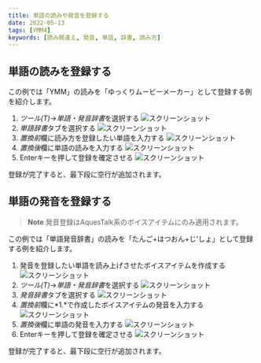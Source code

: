 ```yaml
---
title: 単語の読みや発音を登録する
date: 2022-05-13
tags: [YMM4]
keywords: [読み間違え, 発音, 単語, 辞書, 読み方]
---
```

## 単語の読みを登録する
この例では「YMM」の読みを「ゆっくりムービーメーカー」として登録する例を紹介します。

1. *ツール(T)*→*単語・発音辞書*を選択する
![スクリーンショット](単語発音辞書_4629.png)
1. *単語辞書*タブを選択する
![スクリーンショット](単語発音辞書_5308.png)
1. *置換前*欄に読み方を登録したい単語を入力する
![スクリーンショット](単語発音辞書_5406.png)
1. *置換後*欄に単語の読みを入力する
![スクリーンショット](単語発音辞書_5458.png)
1. Enterキーを押して登録を確定させる
![スクリーンショット](単語発音辞書_5534.png)

登録が完了すると、最下段に空行が追加されます。

## 単語の発音を登録する
> **Note**
> 発音登録はAquesTalk系のボイスアイテムにのみ適用されます。

この例では「単語発音辞書」の読みを「たんご+はつおん+じ'しょ」として登録する例を紹介します。

1. 発音を登録したい単語を読み上げさせたボイスアイテムを作成する
![スクリーンショット](単語発音辞書_0018.png)
1. *ツール(T)*→*単語・発音辞書*を選択する
![スクリーンショット](単語発音辞書_4629.png)
1. *発音辞書*タブを選択する
![スクリーンショット](単語発音辞書_0118.png)
1. *置換前*欄に*1.*で作成したボイスアイテムの発音を入力する
![スクリーンショット](単語発音辞書_0226.png)
1. *置換後*欄に単語の発音を入力する
![スクリーンショット](単語発音辞書_0316.png)
1. Enterキーを押して登録を確定させる
![スクリーンショット](単語発音辞書_0400.png)

登録が完了すると、最下段に空行が追加されます。
